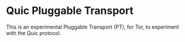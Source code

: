 # Quic Pluggable Transport

This is an experimental Pluggable Transport (PT), for Tor, to experiment with
the Quic protocol.
